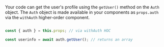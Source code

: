 Your code can get the user's profile using the `getUser()` method on the `Auth` object. The `Auth` object is made available in your components as `props.auth` via the `withAuth` higher-order component.

```javascript

const { auth } = this.props; // via withAuth HOC

const userinfo = await auth.getUser(); // returns an array

```